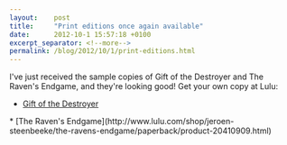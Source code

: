 ```yaml
---
layout:    post
title:     "Print editions once again available"
date:      2012-10-1 15:57:18 +0100
excerpt_separator: <!--more-->
permalink: /blog/2012/10/1/print-editions.html
---
```


I've just received the sample copies of Gift of the Destroyer and The Raven's Endgame, and they're looking good! Get your own copy at Lulu:
* [Gift of the Destroyer](http://www.lulu.com/shop/jeroen-steenbeeke/gift-of-the-destroyer/paperback/product-20418406.html)

<!--more-->* [The Raven's Endgame](http://www.lulu.com/shop/jeroen-steenbeeke/the-ravens-endgame/paperback/product-20410909.html)
